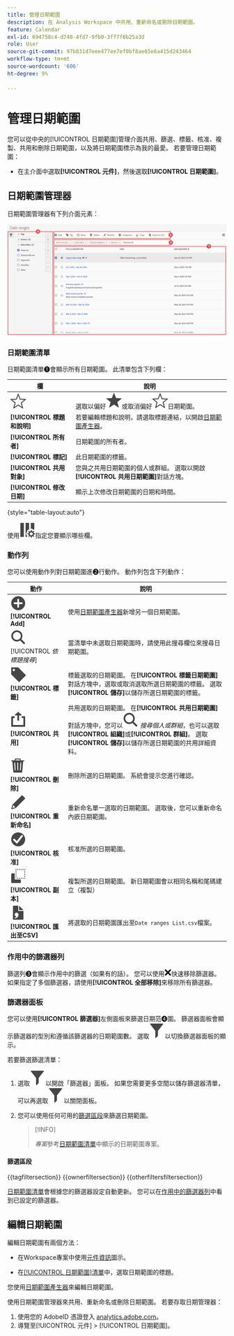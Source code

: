 ```yaml
---
title: 管理日期範圍
description: 在 Analysis Workspace 中共用、重新命名或刪除日期範圍。
feature: Calendar
exl-id: 694758c4-d740-4fd7-9fb0-3ff7f6b25a3d
role: User
source-git-commit: 97b831d7eee477ee7ef0bf8ae65e6a415d243464
workflow-type: tm+mt
source-wordcount: '606'
ht-degree: 9%

---
```


# 管理日期範圍


您可以從中央的[!UICONTROL 日期範圍]管理介面共用、篩選、標籤、核准、複製、共用和刪除日期範圍，以及將日期範圍標示為我的最愛。 若要管理日期範圍：

* 在主介面中選取&#x200B;**[!UICONTROL 元件]**，然後選取&#x200B;**[!UICONTROL 日期範圍]**。


## 日期範圍管理器

日期範圍管理器有下列介面元素：

![日期範圍介面](assets/date-ranges-manager.png)

### 日期範圍清單

日期範圍清單➊會顯示所有日期範圍。 此清單包含下列欄：

| 欄 | 說明 |
| --- | --- | 
| ![星形大綱](/help/assets/icons/StarOutline.svg) | 選取以偏好![星形](/help/assets/icons/Star.svg)或取消偏好![星形大綱](/help/assets/icons/StarOutline.svg)日期範圍。 |
| **[!UICONTROL 標題和說明]** | 若要編輯標題和說明，請選取標題連結，以開啟[日期範圍產生器](/help/components/date-ranges/create.md#date-range-builder)。 |
| **[!UICONTROL 所有者]** | 日期範圍的所有者。 |
| **[!UICONTROL 標記]** | 此日期範圍的標籤。 |
| **[!UICONTROL 共用對象]** | 您與之共用日期範圍的個人或群組。 選取以開啟&#x200B;**[!UICONTROL 共用日期範圍]**&#x200B;對話方塊。 |
| **[!UICONTROL 修改日期]** | 顯示上次修改日期範圍的日期和時間。 |

{style="table-layout:auto"}

使用![ColumnSetting](/help/assets/icons/ColumnSetting.svg)指定您要顯示哪些欄。

### 動作列

您可以使用動作列對日期範圍進➋行動作。 動作列包含下列動作：

| 動作 | 說明 |
|---|---|
| ![AddCircle](/help/assets/icons/AddCircle.svg) **[!UICONTROL Add]** | 使用[日期範圍產生器](create.md#date-range-builder)新增另一個日期範圍。 |
| ![搜尋](/help/assets/icons/Search.svg) [!UICONTROL *依標題搜尋*] | 當清單中未選取日期範圍時，請使用此搜尋欄位來搜尋日期範圍。 |
| ![標籤](/help/assets/icons/Label.svg) **[!UICONTROL 標籤]** | 標籤選取的日期範圍。 在&#x200B;**[!UICONTROL 標籤日期範圍]**&#x200B;對話方塊中，選取或取消選取所選日期範圍的標籤。 選取&#x200B;**[!UICONTROL 儲存]**&#x200B;以儲存所選日期範圍的標籤。 |
| ![共用](/help/assets/icons/ShareAlt.svg) **[!UICONTROL 共用]** | 共用選取的日期範圍。 在&#x200B;**[!UICONTROL 共用日期範圍]**&#x200B;對話方塊中，您可以![搜尋](/help/assets/icons/Search.svg) *搜尋個人或群組*，也可以選取&#x200B;**[!UICONTROL 組織]**&#x200B;或&#x200B;**[!UICONTROL 群組]**。 選取&#x200B;**[!UICONTROL 儲存]**&#x200B;以儲存所選日期範圍的共用詳細資料。 |
| ![刪除](/help/assets/icons/Delete.svg) **[!UICONTROL 刪除]** | 刪除所選的日期範圍。 系統會提示您進行確認。 |
| ![編輯](/help/assets/icons/Edit.svg) **[!UICONTROL 重新命名]** | 重新命名單一選取的日期範圍。 選取後，您可以重新命名內嵌日期範圍。 |
| ![核取記號Circle](/help/assets/icons/CheckmarkCircle.svg) **[!UICONTROL 核准]** | 核准所選的日期範圍。 |
| ![副本](/help/assets/icons/Copy.svg) **[!UICONTROL 副本]** | 複製所選的日期範圍。 新日期範圍會以相同名稱和尾碼建立（複製） |
| ![FileCSV](/help/assets/icons/FileCSV.svg) **[!UICONTROL 匯出至CSV]** | 將選取的日期範圍匯出至`Date ranges List.csv`檔案。 |

### 作用中的篩選器列

篩選列➌會顯示作用中的篩選（如果有的話）。 您可以使用![CrossSize75](/help/assets/icons/CrossSize75.svg)快速移除篩選器。 如果指定了多個篩選器，請使用&#x200B;**[!UICONTROL 全部移除]**&#x200B;來移除所有篩選器。

### 篩選器面板

您可以使用&#x200B;**[!UICONTROL 篩選器]**&#x200B;左側面板來篩選日期范➍圍。 篩選器面板會顯示篩選器的型別和遵循該篩選器的日期範圍數。 選取![篩選器](/help/assets/icons/Filter.svg)以切換篩選器面板的顯示。

若要篩選篩選清單：

1. 選取![篩選器](/help/assets/icons/Filter.svg)以開啟「篩選器」面板。 如果您需要更多空間以儲存篩選器清單，可以再選取![篩選器](/help/assets/icons/Filter.svg)以關閉面板。
1. 您可以使用任何可用的[篩選區段](#filter-sections)來篩選日期範圍。

   >[!INFO]
   >
   >*專案*&#x200B;參考[日期範圍清單](#date-ranges-list)中顯示的日期範圍專案。
   > 

#### 篩選區段

{{tagfiltersection}}
{{ownerfiltersection}}
{{otherfiltersfiltersection}}


[日期範圍清單](#date-ranges-list)會根據您的篩選器設定自動更新。 您可以在[作用中的篩選器列](#active-filter-bar)中看到已設定的篩選器。


## 編輯日期範圍

編輯日期範圍有兩個方法：

* 在Workspace專案中使用[元件資訊](/help/components/use-components-in-workspace.md#component-info)圖示。

* 在[[!UICONTROL 日期範圍]清單](#date-ranges-list)中，選取日期範圍的標題。

您使用[日期範圍產生器](/help/components/date-ranges/create.md#date-range-builder)來編輯日期範圍。




使用日期範圍管理器來共用、重新命名或刪除日期範圍。 若要存取日期管理器：

1. 使用您的 AdobeID 憑證登入 [analytics.adobe.com](https://analytics.adobe.com)。
1. 導覽至[!UICONTROL 元件] > [!UICONTROL 日期範圍]。


<!--

## Interface

![Date Ranges with Example range highlighted.](../assets/date-range-ui.png)

The date range manager includes the following options:

* **Add**: Create a new date range. See [create a date range](create.md) for more information.
* **Search by title**: Search for a date range by title. Results are filtered based on text entered here.
* **Filter**: Filter date ranges using the left column. You can filter by custom tag, owner, created by you, your favorites, approved, or shared with you. You can also search for desired filters.
* **Favorite**: Click the ![star](../assets/star.png) icon next to a date range to add it to your favorites.
* **Customize columns**: Click the ![columns](../assets/columns.png) icon to show or hide columns in the date range manager.

Click the checkbox next to one or more date ranges for more options.

* **Tag**: Apply a tag to all selected date ranges. Tags help you organize date ranges, and let you filter them using the left column.
* **Share**: Share a date range to other Experience Cloud users. If you are a product administrator, you can also share to the entire organization or groups. Date ranges that are shared to other users in your organization include a ![shared](../assets/shared.png) icon next to the title.
* **Delete**: Permanently delete the selected date range(s).
* **Rename**: If a single date range is selected, you can change its title.
* **Approve**: If you are a product admin, you can add a stamp of approval to a date range. Approved date ranges inform users in your organization that they are 'official', differentiating them from date ranges created by other users in your organization. Approved date ranges include a ![approved](../assets/approved.png) icon next to the title.
* **Unapprove**: If you are a product admin and select a date range that is already approved, you can unapprove it.
* **Copy**: Create a copy of the selected date range(s). Copying date ranges appends `(Copy)` to the end of the title of the newly copied date range(s).
* **Export to CSV**: Exports all selected date ranges into a CSV file. Columns in the resulting CSV file include all visible columns in the date range manager.
-->